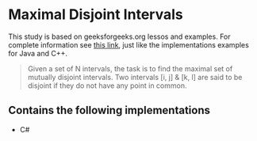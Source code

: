 # Maximal Disjoint Intervals

This study is based on geeksforgeeks.org lessos and examples. For complete information see [this link](https://www.geeksforgeeks.org/maximal-disjoint-intervals/), just like the implementations examples for Java and C++.

> Given a set of N intervals, the task is to find the maximal set of mutually disjoint intervals. Two intervals [i, j] & [k, l] are said to be disjoint if they do not have any point in common.

## Contains the following implementations

* C#
